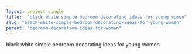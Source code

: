 ```yaml
---
layout: project_single
title:  "black white simple bedroom decorating ideas for young women"
slug: "black-white-simple-bedroom-decorating-ideas-for-young-women"
parent: "bedroom-decoration-ideas-for-women"
---
```

black white simple bedroom decorating ideas for young women